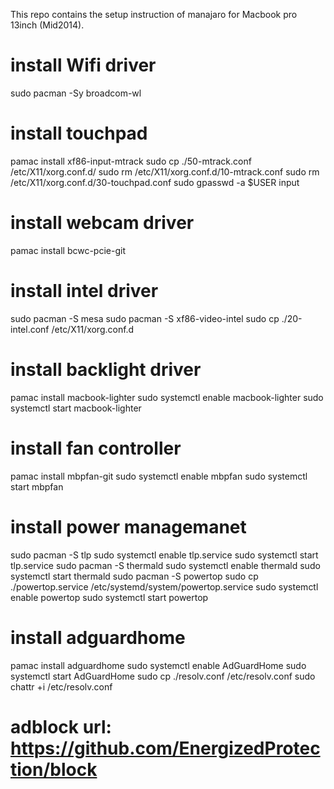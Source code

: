 This repo contains the setup instruction of manajaro for Macbook pro 13inch (Mid2014).

# install Wifi driver
sudo pacman -Sy broadcom-wl

# install touchpad
pamac install xf86-input-mtrack
sudo cp ./50-mtrack.conf /etc/X11/xorg.conf.d/
sudo rm /etc/X11/xorg.conf.d/10-mtrack.conf
sudo rm /etc/X11/xorg.conf.d/30-touchpad.conf
sudo gpasswd -a $USER input

# install webcam driver
pamac install bcwc-pcie-git

# install intel driver
sudo pacman -S mesa
sudo pacman -S xf86-video-intel
sudo cp ./20-intel.conf /etc/X11/xorg.conf.d

# install backlight driver
pamac install macbook-lighter
sudo systemctl enable macbook-lighter
sudo systemctl start macbook-lighter

# install fan controller
pamac install mbpfan-git
sudo systemctl enable mbpfan
sudo systemctl start mbpfan

# install power managemanet
sudo pacman -S tlp
sudo systemctl enable tlp.service
sudo systemctl start tlp.service
sudo pacman -S thermald
sudo systemctl enable thermald
sudo systemctl start thermald
sudo pacman -S powertop
sudo cp ./powertop.service /etc/systemd/system/powertop.service
sudo systemctl enable powertop
sudo systemctl start powertop

# install adguardhome
pamac install adguardhome
sudo systemctl enable AdGuardHome
sudo systemctl start AdGuardHome
sudo cp ./resolv.conf /etc/resolv.conf
sudo chattr +i /etc/resolv.conf

# adblock url: https://github.com/EnergizedProtection/block
